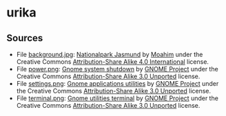 # urika

## Sources

+ File [background.jpg](../master/html/images/background.jpg): [Nationalpark Jasmund](https://en.wikipedia.org/wiki/File:2019_-_Nationalpark_Jasmund_-_03.jpg) by [Moahim](https://commons.wikimedia.org/wiki/User:Moahim) under the Creative Commons [Attribution-Share Alike 4.0 International](https://creativecommons.org/licenses/by-sa/4.0/deed.en) license.
+ File [power.png](../master/html/icons/power.png): [Gnome system shutdown](https://commons.wikimedia.org/wiki/File:Gnome-system-shutdown.svg) by [GNOME Project](https://www.gnome.org/) under the Creative Commons [Attribution-Share Alike 3.0 Unported](https://creativecommons.org/licenses/by-sa/3.0/deed.en) license.
+ File [settings.png](../master/html/icons/settings.png): [Gnome applications utilities](https://commons.wikimedia.org/wiki/File:Gnome-applications-utilities.svg) by [GNOME Project](https://www.gnome.org/) under the Creative Commons [Attribution-Share Alike 3.0 Unported](https://creativecommons.org/licenses/by-sa/3.0/deed.en) license.
+ File [terminal.png](../master/html/icons/terminal.png): [Gnome utilities terminal](https://commons.wikimedia.org/wiki/File:Gnome-utilities-terminal.svg) by [GNOME Project](https://www.gnome.org/) under the Creative Commons [Attribution-Share Alike 3.0 Unported](https://creativecommons.org/licenses/by-sa/3.0/deed.en) license.
